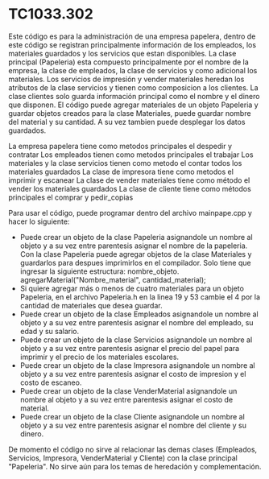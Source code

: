 # TC1033.302
Este código es para la administración de una empresa papelera, dentro de este código se registran principalmente información de los empleados, los materiales guardados y los servicios que estan disponibles. La clase principal (Papeleria) esta compuesto principalmente por el nombre de la empresa, la clase de empleados, la clase de servicios y como adicional los materiales. Los servicios de impresión y vender materiales heredan los atributos de la clase servicios y tienen como composicion a los clientes. La clase clientes solo guarda información principal como el nombre y el dinero que disponen.
El código puede agregar materiales de un objeto Papeleria y guardar objetos creados para la clase Materiales, puede guardar nombre del material y su cantidad. A su vez tambien puede desplegar los datos guardados.

La empresa papelera tiene como metodos principales el despedir y contratar
Los empleados tienen como metodos principales el trabajar
Los materiales y la clase servicios tienen como metodo el contar todos los materiales guardados
La clase de impresora tiene como metodos el imprimir y escanear
La clase de vender materiales tiene como método el vender los materiales guardados
La clase de cliente tiene como métodos principales el comprar y pedir_copias

Para usar el código, puede programar dentro del archivo mainpape.cpp y hacer lo siguiente:
- Puede crear un objeto de la clase Papeleria asignandole un nombre al objeto y a su vez entre parentesis asignar el nombre de la papeleria. Con la clase Papeleria puede agregar objetos de la clase Materiales y guardarlos para despues imprimirlos en el compilador. Solo tiene que ingresar la siguiente estructura:
          nombre_objeto. agregarMaterial("Nombre_material", cantidad_material);
- Si quiere agregar más o menos de cuatro materiales para un objeto Papeleria, en el archivo Papeleria.h en la linea 19 y 53 cambie el 4 por la cantidad de materiales que desea guardar.
- Puede crear un objeto de la clase Empleados asignandole un nombre al objeto y a su vez entre parentesis asignar el nombre del empleado, su edad y su salario.
- Puede crear un objeto de la clase Servicios asignandole un nombre al objeto y a su vez entre parentesis asignar el precio del papel para imprimir y el precio de los materiales escolares.
- Puede crear un objeto de la clase Impresora asignandole un nombre al objeto y a su vez entre parentesis asignar el costo de impresion y el costo de escaneo.
- Puede crear un objeto de la clase VenderMaterial asignandole un nombre al objeto y a su vez entre parentesis asignar el costo de material.
- Puede crear un objeto de la clase Cliente asignandole un nombre al objeto y a su vez entre parentesis asignar el nombre del cliente y su dinero.
  
De momento el código no sirve al relacionar las demas clases (Empleados, Servicios, Impresora, VenderMaterial y Cliente) con la clase principal "Papeleria". No sirve aún para los temas de heredación y complementación.
